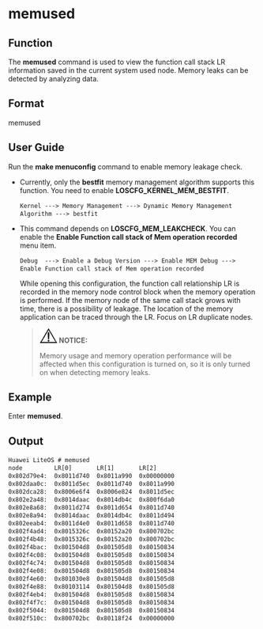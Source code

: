 # memused<a name="EN-US_TOPIC_0312409048"></a>

## Function<a name="en-us_topic_0175230629_section4476907513433"></a>

The **memused** command is used to view the function call stack LR information saved in the current system used node. Memory leaks can be detected by analyzing data.

## Format<a name="en-us_topic_0175230629_section2174806813433"></a>

memused

## User Guide<a name="en-us_topic_0175230629_section3280846113433"></a>

Run the  **make menuconfig**  command to enable memory leakage check.

-   Currently, only the  **bestfit**  memory management algorithm supports this function. You need to enable  **LOSCFG\_KERNEL\_MEM\_BESTFIT**.

    ```
    Kernel ---> Memory Management ---> Dynamic Memory Management Algorithm ---> bestfit
    ```


-   This command depends on  **LOSCFG\_MEM\_LEAKCHECK**. You can enable the  **Enable Function call stack of Mem operation recorded**  menu item.

    ```
    Debug  ---> Enable a Debug Version ---> Enable MEM Debug ---> Enable Function call stack of Mem operation recorded
    ```

    While opening this configuration, the function call relationship LR is recorded in the memory node control block when the memory operation is performed. If the memory node of the same call stack grows with time, there is a possibility of leakage. The location of the memory application can be traced through the LR. Focus on LR duplicate nodes.

    >![](public_sys-resources/icon-notice.gif) **NOTICE:** 
    >
    >Memory usage and memory operation performance will be affected when this configuration is turned on, so it is only turned on when detecting memory leaks.


## Example<a name="en-us_topic_0175230629_section2661303313433"></a>

Enter  **memused**.

## Output<a name="en-us_topic_0175230629_section643948713433"></a>

```
Huawei LiteOS # memused
node         LR[0]       LR[1]       LR[2]
0x802d79e4:  0x8011d740  0x8011a990  0x00000000
0x802daa0c:  0x8011d5ec  0x8011d740  0x8011a990
0x802dca28:  0x8006e6f4  0x8006e824  0x8011d5ec
0x802e2a48:  0x8014daac  0x8014db4c  0x800f6da0
0x802e8a68:  0x8011d274  0x8011d654  0x8011d740
0x802e8a94:  0x8014daac  0x8014db4c  0x8011d494
0x802eeab4:  0x8011d4e0  0x8011d658  0x8011d740
0x802f4ad4:  0x8015326c  0x80152a20  0x800702bc
0x802f4b48:  0x8015326c  0x80152a20  0x800702bc
0x802f4bac:  0x801504d8  0x801505d8  0x80150834
0x802f4c08:  0x801504d8  0x801505d8  0x80150834
0x802f4c74:  0x801504d8  0x801505d8  0x80150834
0x802f4e08:  0x801504d8  0x801505d8  0x80150834
0x802f4e60:  0x801030e8  0x801504d8  0x801505d8
0x802f4e88:  0x80103114  0x801504d8  0x801505d8
0x802f4eb4:  0x801504d8  0x801505d8  0x80150834
0x802f4f7c:  0x801504d8  0x801505d8  0x80150834
0x802f5044:  0x801504d8  0x801505d8  0x80150834
0x802f510c:  0x800702bc  0x80118f24  0x00000000
```

